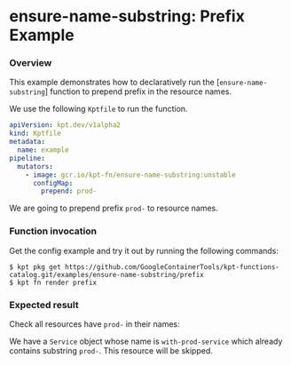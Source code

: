 # ensure-name-substring: Prefix Example

### Overview

This example demonstrates how to declaratively run the [`ensure-name-substring`]
function to prepend prefix in the resource names.

We use the following `Kptfile` to run the function.

```yaml
apiVersion: kpt.dev/v1alpha2
kind: Kptfile
metadata:
  name: example
pipeline:
  mutators:
    - image: gcr.io/kpt-fn/ensure-name-substring:unstable
      configMap:
        prepend: prod-
```

We are going to prepend prefix `prod-` to resource names.

### Function invocation

Get the config example and try it out by running the following commands:

```shell
$ kpt pkg get https://github.com/GoogleContainerTools/kpt-functions-catalog.git/examples/ensure-name-substring/prefix
$ kpt fn render prefix
```

### Expected result

Check all resources have `prod-` in their names:

We have a `Service` object whose name is `with-prod-service` which already
contains substring `prod-`. This resource will be skipped.

[ensure-name-substring]: https://catalog.kpt.dev/ensure-name-substring/v0.1/
